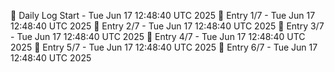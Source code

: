 📅 Daily Log Start - Tue Jun 17 12:48:40 UTC 2025
📌 Entry 1/7 - Tue Jun 17 12:48:40 UTC 2025
📌 Entry 2/7 - Tue Jun 17 12:48:40 UTC 2025
📌 Entry 3/7 - Tue Jun 17 12:48:40 UTC 2025
📌 Entry 4/7 - Tue Jun 17 12:48:40 UTC 2025
📌 Entry 5/7 - Tue Jun 17 12:48:40 UTC 2025
📌 Entry 6/7 - Tue Jun 17 12:48:40 UTC 2025
